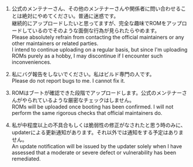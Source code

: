 1. 公式のメンテナーさん、その他のメンテナーさんや関係者に問い合わせることは絶対にやめてください。普通に迷惑です。  
継続的にアップロードしたいと思ってますが、完全な趣味でROMをアップロードしているのでそのような面倒な行為が見られたらやめます。  
Please absolutely refrain from contacting the official maintainers or any other maintainers or related parties.  
I intend to continue uploading on a regular basis, but since I'm uploading ROMs purely as a hobby, I may discontinue if I encounter such inconveniences.  
  
2. 私にバグ報告をしないでください。私はビルド専門の人です。  
Please do not report bugs to me. I cannot fix it.  
  
3. ROMはブートが確認できた段階でアップロードします。公式のメンテナーさんがやられているような厳密なチェックはしません。  
ROMs will be uploaded once booting has been confirmed. I will not perform the same rigorous checks that official maintainers do.  
  
4. 私が中程度以上の不具合もしくは脆弱性の修正がなされたと思う時のみに、updaterによる更新通知があります。それ以外では通知をする予定はありません。  
An update notification will be issued by the updater solely when I have assessed that a moderate or severe defect or vulnerability has been remediated.  
